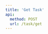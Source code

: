 ```yaml
---
title: 'Get Task'
api:
  method: POST
  url: /task/get
---
```


<Params
  :body="body"
  :results="results"
/>

<script setup>
import body from './body.json'
import results from './results.json'
</script>
